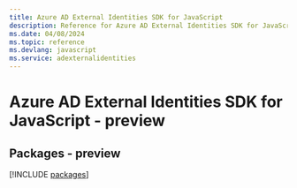 ```yaml
---
title: Azure AD External Identities SDK for JavaScript
description: Reference for Azure AD External Identities SDK for JavaScript
ms.date: 04/08/2024
ms.topic: reference
ms.devlang: javascript
ms.service: adexternalidentities
---
```

# Azure AD External Identities SDK for JavaScript - preview
## Packages - preview
[!INCLUDE [packages](ad-external-identities-index.md)]